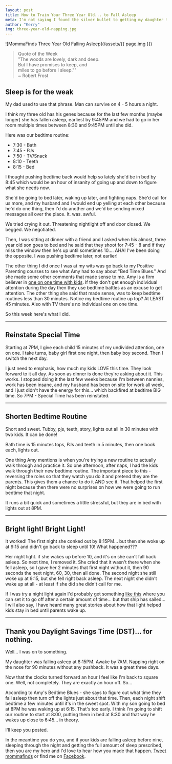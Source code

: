```yaml
---
layout: post
title: How to Train Your Three Year Old... to Fall Asleep
meta: I'm not saying I found the silver bullet to getting my daughter to sleep. I just happened to stumble across a few nuances then when placed together helped my daughter fall asleep unaided, before 8:30, and improved a whole host of other challenges at the same time.
author: "Kerry"
img: three-year-old-napping.jpg
---
```


![MommaFinds Three Year Old Falling Asleep](/assets/{{ page.img }})

> Quote of the Week <br> "The woods are lovely, dark and deep.<br>But I have promises to keep, and<br>miles to go before I sleep.""<br>~ Robert Frost

## Sleep is for the weak

My dad used to use that phrase. Man can survive on 4 - 5 hours a night.  

I think my three old has his genes because for the last few months (maybe longer) she has fallen asleep, earliest by 9:45PM and we had to go in her room multiple times between 8:30 and 9:45PM until she did.

Here was our bedtime routine:
+ 7:30 - Bath
+ 7:45 - PJs
+ 7:50 - TV/Snack
+ 8:10 - Teeth
+ 8:15 - Bed

I thought pushing bedtime back would help so lately she'd be in bed by 8:45 which would be an hour of insanity of going up and down to figure what she needs now.

She'd be going to bed later, waking up later, and fighting naps. She'd call for us more, and my husband and I would end up yelling at each other because he'd do one thing, then I'd do another and we'd be sending mixed messages all over the place. It. was. awful.

We tried crying it out. Threatening nightlight off and door closed. We begged. We negotiated.

Then, I was sitting at dinner with a friend and I asked when his almost, three year old son goes to bed and he said that they shoot for 7:45 - 8 and if they miss the window then he's up until sometimes 10.... AHA! I've been doing the opposite. I was pushing bedtime later, not earlier!

The other thing I did once I was at my wits was go back to my Positive Parenting courses to see what Amy had to say about "Bed Time Blues." And she made some other comments that made sense to me. Amy is a firm believer in [one on one time with kids](http://www.mommafinds.com/2019/02/11/special-quiet-time/). If they don't get enough individual attention during the day then they use bedtime battles as an excuse to get attention. The other thing she said that made sense, was to keep bedtime routines less than 30 minutes. Notice my bedtime routine up top? At LEAST 45 minutes. Also with TV there's no individual one on one time. 

So this week here's what I did.

___

## Reinstate Special Time

Starting at 7PM, I give each child 15 minutes of my undivided attention, one on one. I take turns, baby girl first one night, then baby boy second. Then I switch the next day. 

I just need to emphasis, how much my kids LOVE this time. They look forward to it all day. As soon as dinner is done they're asking about it. This works. I stopped doing it the last few weeks because I'm between nannies, work has been insane, and my husband has been on site for work all week, and I just didn't have the energy for this... which backfired at bedtime BIG time. So 7PM - Special Time has been reinstated.

---

## Shorten Bedtime Routine

Short and sweet. Tubby, pjs, teeth, story, lights out all in 30 minutes with two kids. It can be done!

Bath time is 15 minutes tops, PJs and teeth in 5 minutes, then one book each, lights out. 

One thing Amy mentions is when you're trying a new routine to actually walk through and practice it. So one afternoon, after naps, I had the kids walk through their new bedtime routine. The important piece to this - reversing the roles so that they watch you do it and pretend they are the parents. This gives them a chance to do it AND see it. That helped the first night because then there were no surprises on how we were going to run bedtime that night.

It runs a bit quick and sometimes a little stressful, but they are in bed with lights out at 8PM.

---

## Bright light! Bright Light!

It worked! The first night she conked out by 8:15PM... but then she woke up at 9:15 and didn't go back to sleep until 10! What happened??? 

Her night light. if she wakes up before 10, and it's on she can't fall back asleep. So next time, I removed it. She cried that it wasn't there when she fell asleep, so I gave her 2 minutes that first night without it, then 90 seconds the next night, 60, 30, then all done. The second night she still woke up at 9:15, but she fell right back asleep. The next night she didn't wake up at all - at least if she did she didn't call for me.

If I was try a night light again I'd probably get something [like this](https://amzn.to/2F2jFuT) where you can set it to go off after a certain amount of time... but that ship has sailed... I will also say, I have heard many great stories about how that light helped kids stay in bed until parents wake up.

---

## Thank you Daylight Savings Time (DST)... for nothing.

Well... I was on to something.

My daughter was falling asleep at 8:15PM. Awake by 7AM. Napping right on the nose for 90 minutes without any pushback. It was a great three days.

Now that the clocks turned forward an hour I feel like I'm back to square one. Well, not completely. They are exactly an hour off. So...

According to Amy's Bedtime Blues - she says to figure out what time they fall asleep then turn off the lights just about that time. Then, each night shift bedtime a few minutes until it's in the sweet spot. With my son going to bed at 8PM he was waking up at 6:15. That's too early. I think I'm going to shift our routine to start at 8:00, putting them in bed at 8:30 and that way he wakes up close to 6:45... in theory.

I'll keep you posted.

In the meantime you do you, and if your kids are falling asleep before nine, sleeping through the night and getting the full amount of sleep prescribed, then you are my hero and I'd love to hear how you made that happen. [Tweet mommafinds](https://twitter.com/MommaFinds) or find me on [Facebook](https://www.facebook.com/mommafinds/).
